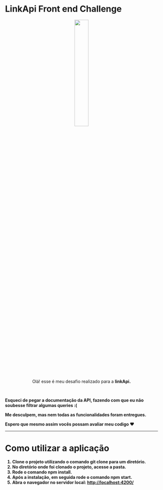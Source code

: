 # LinkApi Front end Challenge


<p align="center">
  <img width="30%" src="https://extrato.vtex.com/images/linkapi_avatar-linkapiX800.png">
</p>

<p align="center">
  Olá! esse é meu desafio realizado para a <b>linkApi.
</p>

<br>
  
<p>

Esqueci de pegar a documentação da API, fazendo com que eu não soubesse filtrar algumas queries :(
  
Me desculpem, mas nem todas as funcionalidades foram entregues.
  
Espero que mesmo assim vocês possam avaliar meu codigo ❤

</p>
 
  <hr />

 # Como utilizar a aplicação

 1.  Clone o projeto utilizando o comando **git clone** para um diretório. 
 2.  No diretório onde foi clonado o projeto, acesse a pasta.
 3.  Rode o comando **npm install**.
 4.  Após a instalação, em seguida rode o comando **npm start**.
 5.  Abra o navegador no servidor local:  [http://localhost:4200/](http://localhost:4200/)
